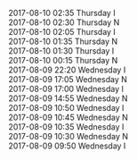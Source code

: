 2017-08-10 02:35 Thursday  I  
2017-08-10 02:30 Thursday  N  
2017-08-10 02:05 Thursday  I  
2017-08-10 01:35 Thursday  N  
2017-08-10 01:30 Thursday  I  
2017-08-10 00:15 Thursday  N  
2017-08-09 22:20 Wednesday  I  
2017-08-09 17:05 Wednesday  N  
2017-08-09 17:00 Wednesday  I  
2017-08-09 14:55 Wednesday  N  
2017-08-09 10:50 Wednesday  I  
2017-08-09 10:45 Wednesday  N  
2017-08-09 10:35 Wednesday  I  
2017-08-09 10:30 Wednesday  N  
2017-08-09 09:50 Wednesday  I  
